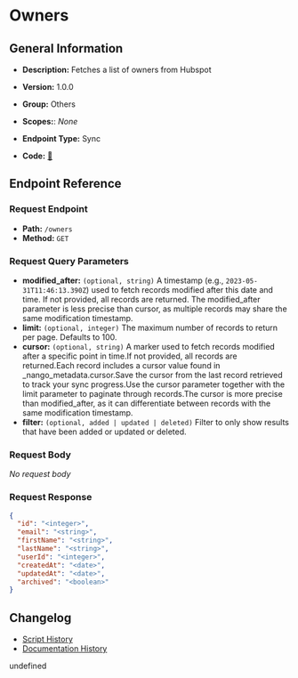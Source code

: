 # Owners

## General Information

- **Description:** Fetches a list of owners from Hubspot

- **Version:** 1.0.0
- **Group:** Others
- **Scopes:**: _None_
- **Endpoint Type:** Sync
- **Code:** [🔗](https://github.com/NangoHQ/integration-templates/tree/main/integrations/hubspot/syncs/owners.ts)


## Endpoint Reference

### Request Endpoint

- **Path:** `/owners`
- **Method:** `GET`

### Request Query Parameters

- **modified_after:** `(optional, string)` A timestamp (e.g., `2023-05-31T11:46:13.390Z`) used to fetch records modified after this date and time. If not provided, all records are returned. The modified_after parameter is less precise than cursor, as multiple records may share the same modification timestamp.
- **limit:** `(optional, integer)` The maximum number of records to return per page. Defaults to 100.
- **cursor:** `(optional, string)` A marker used to fetch records modified after a specific point in time.If not provided, all records are returned.Each record includes a cursor value found in _nango_metadata.cursor.Save the cursor from the last record retrieved to track your sync progress.Use the cursor parameter together with the limit parameter to paginate through records.The cursor is more precise than modified_after, as it can differentiate between records with the same modification timestamp.
- **filter:** `(optional, added | updated | deleted)` Filter to only show results that have been added or updated or deleted.

### Request Body

_No request body_

### Request Response

```json
{
  "id": "<integer>",
  "email": "<string>",
  "firstName": "<string>",
  "lastName": "<string>",
  "userId": "<integer>",
  "createdAt": "<date>",
  "updatedAt": "<date>",
  "archived": "<boolean>"
}
```

## Changelog

- [Script History](https://github.com/NangoHQ/integration-templates/commits/main/integrations/hubspot/syncs/owners.ts)
- [Documentation History](https://github.com/NangoHQ/integration-templates/commits/main/integrations/hubspot/syncs/owners.md)

<!-- END  GENERATED CONTENT -->


undefined
